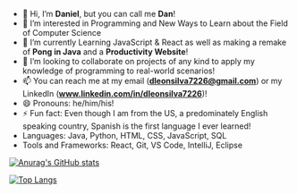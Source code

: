 - 👋 Hi, I’m **Daniel**, but you can call me **Dan**!
- 👀 I’m interested in Programming and New Ways to Learn about the Field of Computer Science
- 🌱 I’m currently Learning JavaScript & React as well as making a remake of **Pong in Java** and a **Productivity Website**!
- 💞️ I’m looking to collaborate on projects of any kind to apply my knowledge of programming to real-world scenarios!
- 📫 You can reach me at my email (**dleonsilva7226@gmail.com**) or my LinkedIn (**www.linkedin.com/in/dleonsilva7226**)!
- 😄 Pronouns: he/him/his!
- ⚡ Fun fact: Even though I am from the US, a predominately English speaking country, Spanish is the first language I ever learned!
- Languages: Java, Python, HTML, CSS, JavaScript, SQL
- Tools and Frameworks: React, Git, VS Code, IntelliJ, Eclipse

[![Anurag's GitHub stats](https://github-readme-stats.vercel.app/api?username=dleonsilva7226)](https://github.com/dleonsilva7226/github-readme-stats)

[![Top Langs](https://github-readme-stats.vercel.app/api/top-langs/?username=dleonsilva7226)](https://github.com/dleonsilva7226/github-readme-stats)




<!---
dleonsilva7226/dleonsilva7226 is a ✨ special ✨ repository because its `README.md` (this file) appears on your GitHub profile.
You can click the Preview link to take a look at your changes.
--->
